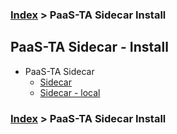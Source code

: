 ### [Index](https://github.com/okpc579/paasta-guide-new/blob/main/README.md) > PaaS-TA Sidecar Install

## PaaS-TA Sidecar - Install
- PaaS-TA Sidecar
  - [Sidecar](./sidecar.md)  
  - [Sidecar - local](./sidecar_local.md)  

### [Index](https://github.com/okpc579/paasta-guide-new/blob/main/README.md) > PaaS-TA Sidecar Install
